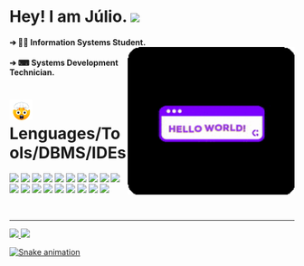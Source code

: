 # Hey! I am Júlio. <img src="https://raw.githubusercontent.com/iampavangandhi/iampavangandhi/master/gifs/Hi.gif" width="30px">

<div>
  
####  ➔ 👨‍💻 Information Systems Student. <img align="right" alt="gif" width="295px" src="https://github.com/AsTunO/AsTunO/blob/main/GitGif/HelloGif.gif">
####  ➔ ⌨ Systems Development Technician.           
  
</div>

# <img src="https://github.com/AsTunO/AsTunO/blob/main/GitGif/emoji.gif" width="40px"> Lenguages/Tools/DBMS/IDEs

<div aling="center">
  
<p aling="center">
<img height="28em" src="https://img.shields.io/badge/Java-ED8B00?style=for-the-badge&logo=java&logoColor=white"/>
<img height="28em" src="https://img.shields.io/badge/Python-3776AB?style=for-the-badge&logo=python&logoColor=white"/>
<img height="28em" src="https://img.shields.io/badge/JavaScript-F7DF1E?style=for-the-badge&logo=javascript&logoColor=black"/>
<img height="28em" src="https://img.shields.io/badge/HTML5-E34F26?style=for-the-badge&logo=html5&logoColor=white"/>
<img height="28em" src="https://img.shields.io/badge/CSS3-1572B6?style=for-the-badge&logo=css3&logoColor=white"/>
<img height="28m" src="https://img.shields.io/badge/MySQL-00000F?style=for-the-badge&logo=mysql&logoColor=white"/>
<img height="28m" src="https://img.shields.io/badge/Microsoft_SQL_Server-CC2927?style=for-the-badge&logo=microsoft-sql-server&logoColor=white"/>
<img height="28m" src="https://img.shields.io/badge/Visual_Studio_Code-0078D4?style=for-the-badge&logo=visual%20studio%20code&logoColor=white"/>
<img height="28m" src="https://img.shields.io/badge/TypeScript-007ACC?style=for-the-badge&logo=typescript&logoColor=white"/>
<img height="28m" src="https://img.shields.io/badge/Node.js-339933?style=for-the-badge&logo=nodedotjs&logoColor=white"/>
<img height="28m" src="https://img.shields.io/badge/npm-CB3837?style=for-the-badge&logo=npm&logoColor=white"/>
<img height="28m" src="https://img.shields.io/badge/React-20232A?style=for-the-badge&logo=react&logoColor=61DAFB"/>
<img height="28m" src="https://img.shields.io/badge/Spring_Boot-F2F4F9?style=for-the-badge&logo=spring-boot"/>
<img height="28m" src="https://img.shields.io/badge/next.js-000000?style=for-the-badge&logo=nextdotjs&logoColor=white"/>
<img height="28m" src="https://img.shields.io/badge/Postman-FF6C37?style=for-the-badge&logo=Postman&logoColor=white"/>
<img height="28m" src="https://img.shields.io/badge/Insomnia-5849be?style=for-the-badge&logo=Insomnia&logoColor=white"/>
<img height="28m" src="https://img.shields.io/badge/Bootstrap-563D7C?style=for-the-badge&logo=bootstrap&logoColor=white"/>
<img height="28m" src="https://img.shields.io/badge/jQuery-0769AD?style=for-the-badge&logo=jquery&logoColor=white"/>
<img height="28m" src="https://img.shields.io/badge/Figma-F24E1E?style=for-the-badge&logo=figma&logoColor=white"/>
</p>
</br>

</div>

---

<div>
  
  <a href="https://github.com/AsTunO">
  <img height="235m" src="https://github-readme-stats.vercel.app/api?username=AsTunO&show_icons=true&theme=midnight-purple&include_all_commits=true&count_private=true"/>
  <img height="235m" src="https://github-readme-stats.vercel.app/api/top-langs/?username=AsTunO&langs_count=16&theme=midnight-purple"/>
    
</div>

![Snake animation](https://github.com/AsTunO/AsTunO/blob/output/github-contribution-grid-snake.svg)
